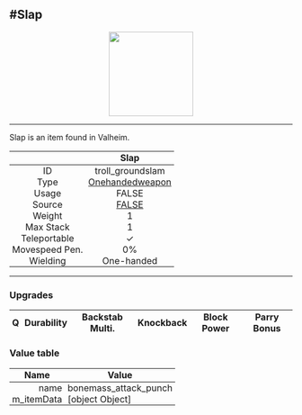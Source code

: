 <meta property="og:title" content="Slap - MoreValheim" /><meta property="og:type" content="website" /><meta property="og:image" content="/assets/slap.png" /><meta property="og:description" content="Slap is an item found in Valheim." /><meta name="theme-color" content="#546D78"><meta name="twitter:card" content="summary_large_image">
#Slap
-------------
<style>img {width:20px;}.tb {width:150px;display: block;margin-left: auto;margin-right: auto;}</style>

<style>.md-typeset table:not([class]) th:not([align]) {min-width:unset!important;}</style>
<style>td{padding:0em 0.3em!important;text-align:center!important;border-left:.05rem solid var(--md-default-fg-color--lightest)}</style>

<style>th{padding:0.1em 0.3em!important;text-align:center!important;font-weight:bold}</style>

<style>pre{text-align:right!important}</style>
<style>table tr td:first-child {border-left: 0;};</style>

<figure><img src="/assets/slap.png" class="tb" /><figcaption><small></small></figcaption></figure>

-------------

Slap is an item found in Valheim.

|        | Slap              |
| ----------- | ------------------------------------ |
| ID |troll_groundslam
| Type | [Onehandedweapon](../../types/onehandedweapon)
| Usage | FALSE<br>
| Source | [FALSE](../../items/false)
| Weight | 1 |
| Max Stack | 1 |
| Teleportable | ✓
| Movespeed Pen. | 0%
| Wielding | One-handed


-------------

### Upgrades
| Q | Durability | Backstab Multi. | Knockback | Block Power | Parry Bonus
| - | - | - | - | - | - 


### Value table
| Name | Value
| - | - |
| <div style="text-align:right">name</div> | <div style="text-align:left">bonemass_attack_punch</div> | 
| <div style="text-align:right">m_itemData</div> | <div style="text-align:left">[object Object]</div> | ct Object]</div> | 